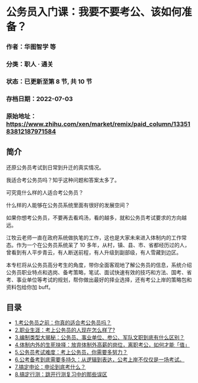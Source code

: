 # 公务员入门课：我要不要考公、该如何准备？

### 作者：华图智学 等

### 分类：职人 · 通关

### 状态：已更新至第 8 节, 共 10 节

### 存档日期：2022-07-03

### 原始地址：https://www.zhihu.com/xen/market/remix/paid_column/1335183812187971584


## 简介
还原公务员考试到日常到升迁的真实情况。


我适合考公务员吗？知乎这种问题和答案太多了。


可究竟什么样的人适合考公务员？


什么样的人能够在公务员系统里面有很好的发展空间？


如果你想考公务员，不要再去看鸡汤，看的越多，就和公务员考试要求的方向越远。


江牧云老师一直在政府系统做执笔的工作，这也是大家未来进入体制内的工作常态。作为一个在公务员系统呆了 10 多年，从村，镇、县、市、省都经历过的人，曾看到有人平步青云，有人断送前程，有人升级到副部级，有人雪藏到边区。


本专栏将从公务员高分考生的角度，带你全面客观地了解公务员的信息，系统介绍公务员职业特点和选岗、备考策略，笔试、面试快速有效的技巧和方法、国考、省考、事业单位等考试的规划，帮你做出最好的择业选择，还有考公上岸的策略包和资料包给你加 buff。




## 目录
- [1.考公务员之前：你真的适合考公务员吗？](1.考公务员之前：你真的适合考公务员吗？.md)<!-- 2021-01-28 09:55 -->
- [2.职业生涯：考上公务员的人现在怎么样了?](2.职业生涯：考上公务员的人现在怎么样了?.md)<!-- 2021-01-27 02:39 -->
- [3.编制类型大揭秘：公务员、事业单位、参公、军队文职到底有什么区别？](3.编制类型大揭秘：公务员、事业单位、参公、军队文职到底有什么区别？.md)<!-- 2021-04-26 06:49 -->
- [4.体制内外的生死抉择：放弃体制外高薪的岗位，离职考公，如何才能「值」](4.体制内外的生死抉择：放弃体制外高薪的岗位，离职考公，如何才能「值」.md)<!-- 2021-03-09 03:14 -->
- [5.公务员考试难度：考上公务员，你需要多努力？](5.公务员考试难度：考上公务员，你需要多努力？.md)<!-- 2021-03-29 03:50 -->
- [6.公考备考到底需要多持久：从逻辑到表达，公考上岸不仅仅是一场考试。](6.公考备考到底需要多持久：从逻辑到表达，公考上岸不仅仅是一场考试。.md)<!-- 2021-06-18 07:43 -->
- [7.搞定申论：申论到底考什么？](7.搞定申论：申论到底考什么？.md)<!-- 2022-04-10 02:50 -->
- [8.搞定行测：跳开行测复习中的那些误区](8.搞定行测：跳开行测复习中的那些误区.md)<!-- 2022-06-22 17:30 -->